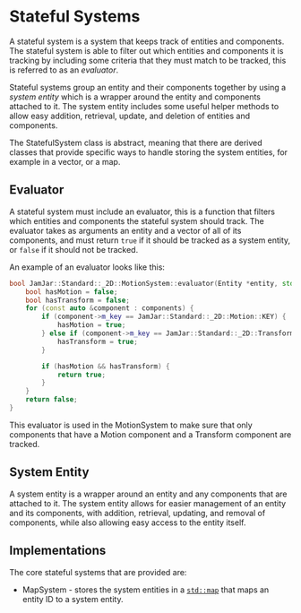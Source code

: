 # Stateful Systems

A stateful system is a system that keeps track of entities and components. The stateful system is able to filter
out which entities and components it is tracking by including some criteria that they must match to be tracked, this
is referred to as an *evaluator*.

Stateful systems group an entity and their components together by using a *system entity* which is a wrapper around
the entity and components attached to it. The system entity includes some useful helper methods to allow easy
addition, retrieval, update, and deletion of entities and components.

The StatefulSystem class is abstract, meaning that there are derived classes that provide specific ways to handle
storing the system entities, for example in a vector, or a map.

## Evaluator

A stateful system must include an evaluator, this is a function that filters which entities and components the
stateful system should track. The evaluator takes as arguments an entity and a vector of all of its components, and
must return `true` if it should be tracked as a system entity, or `false` if it should not be tracked.

An example of an evaluator looks like this:

```c++
bool JamJar::Standard::_2D::MotionSystem::evaluator(Entity *entity, std::vector<JamJar::Component *> components) {
    bool hasMotion = false;
    bool hasTransform = false;
    for (const auto &component : components) {
        if (component->m_key == JamJar::Standard::_2D::Motion::KEY) {
            hasMotion = true;
        } else if (component->m_key == JamJar::Standard::_2D::Transform::KEY) {
            hasTransform = true;
        }

        if (hasMotion && hasTransform) {
            return true;
        }
    }
    return false;
}
```

This evaluator is used in the MotionSystem to make sure that only components that have a Motion component and a
Transform component are tracked.

## System Entity

A system entity is a wrapper around an entity and any components that are attached to it. The system entity allows
for easier management of an entity and its components, with addition, retrieval, updating, and removal of components,
while also allowing easy access to the entity itself.

## Implementations

The core stateful systems that are provided are:

- MapSystem - stores the system entities in a [`std::map`](https://www.cplusplus.com/reference/map/map/) that maps an
entity ID to a system entity.
